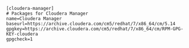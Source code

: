 	[cloudera-manager]
	# Packages for Cloudera Manager
	name=Cloudera Manager
	baseurl=https://archive.cloudera.com/cm5/redhat/7/x86_64/cm/5.14
	gpgkey=https://archive.cloudera.com/cm5/redhat/7/x86_64/cm/RPM-GPG-KEY-cloudera
	gpgcheck=1
